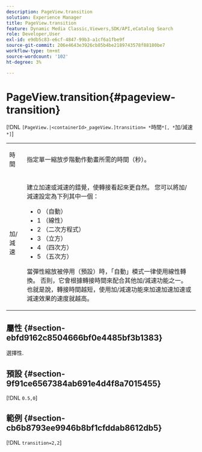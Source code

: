 ```yaml
---
description: PageView.transition
solution: Experience Manager
title: PageView.transition
feature: Dynamic Media Classic,Viewers,SDK/API,eCatalog Search
role: Developer,User
exl-id: e9db5c83-e6cf-4847-99b3-a1cf6a1fbe9f
source-git-commit: 206e4643e3926cb85b4be2189743578f88180be7
workflow-type: tm+mt
source-wordcount: '102'
ht-degree: 3%

---
```


# PageView.transition{#pageview-transition}

[!DNL `[PageView.|<containerId>_pageView.]transition= *`時間`*[, *`加/減速`*]`]

<table id="table_E314540D347D47699C04EB80D20C0721"> 
 <tbody> 
  <tr> 
   <td colname="col1"> <p> <span class="codeph"><span class="varname"> 時間</span></span> </p> </td> 
   <td colname="col2"> <p> 指定單一縮放步階動作動畫所需的時間（秒）。 </p> </td> 
  </tr> 
  <tr> 
   <td colname="col1"> <p><span class="codeph"><span class="varname"> 加/減速</span></span> </p> </td> 
   <td colname="col2"> <p> 建立加速或減速的錯覺，使轉接看起來更自然。 您可以將加/減速設定為下列其中一個： </p> <p> 
     <ul id="ul_DA0D1CF2F2484410BFCCACA86661702E"> 
      <li id="li_93A2D53A53314D9594CEDC9EB20381D4">0 （自動） </li> 
      <li id="li_AD6A1F03DE544959BC4AA0DD97494F8C"> 1 （線性） </li> 
      <li id="li_816A3CE796E3415B9650DDA204412A6A"> 2 （二次方程式） </li> 
      <li id="li_EF00BF6CA2AA48FEB54015FFBA9F8DD4"> 3 （立方） </li> 
      <li id="li_F3CB7F0821AF489C84A0CA155F5031A2"> 4 （四次方） </li> 
      <li id="li_F5B844DAF4CC453CA58BF09A660D139F"> 5 （五次方） </li> 
     </ul> </p> <p>當彈性縮放被停用（預設）時，「自動」模式一律使用線性轉換。 否則，它會根據轉接時間來配合其他加/減速功能之一。 也就是說，轉接時間越短，使用加/減速功能來加速加速加速或減速效果的速度就越高。 </p> </td> 
  </tr> 
 </tbody> 
</table>

## 屬性 {#section-ebfd9162c8504666bf0e4485bf3b1383}

選擇性.

## 預設 {#section-9f91ce6567384ab691e4d4f8a7015455}

[!DNL `0.5,0`]

## 範例 {#section-cb6b8793ee9946b8bf1cfddab8612db5}

[!DNL `transition=2,2`]
